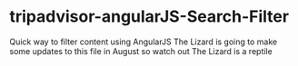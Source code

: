 # tripadvisor-angularJS-Search-Filter
Quick way to filter content using AngularJS
The Lizard is going to make some updates to this file in August so watch out
The Lizard is a reptile
